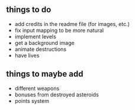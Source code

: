 things to do
-----
- add credits in the readme file (for images, etc.)
- fix input mapping to be more natural
- implement levels
- get a background image
- animate destructions
- have lives


things to maybe add
----
- different weapons
- bonuses from destroyed asteroids
- points system
